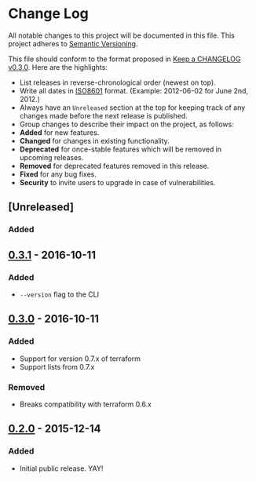 # Change Log
All notable changes to this project will be documented in this file.
This project adheres to [Semantic Versioning](http://semver.org/).

This file should conform to the format proposed in 
[Keep a CHANGELOG v0.3.0](http://keepachangelog.com/en/0.3.0/).
Here are the highlights:

* List releases in reverse-chronological order (newest on top).
* Write all dates in [ISO8601](https://xkcd.com/1179/) format. (Example: 2012-06-02 for June 2nd, 2012.)
* Always have an `Unreleased` section at the top for keeping track of any changes made before the next release is published.
* Group changes to describe their impact on the project, as follows:
 * __Added__ for new features.
 * __Changed__ for changes in existing functionality.
 * __Deprecated__ for once-stable features which will be removed in upcoming releases.
 * __Removed__ for deprecated features removed in this release.
 * __Fixed__ for any bug fixes.
 * __Security__ to invite users to upgrade in case of vulnerabilities.

## [Unreleased]
### Added

## [0.3.1] - 2016-10-11
### Added
- `--version` flag to the CLI

## [0.3.0] - 2016-10-11
### Added
- Support for version 0.7.x of terraform
- Support lists from 0.7.x

### Removed
- Breaks compatibility with terraform 0.6.x

## [0.2.0] - 2015-12-14
### Added
- Initial public release. YAY!

[0.3.1]: https://github.com/virtru/tfstate/compare/v0.3.1...HEAD
[0.3.0]: https://github.com/virtru/tfstate/compare/v0.3.0...v0.3.0
[0.2.0]: https://github.com/virtru/tfstate/compare/v0.2.0...v0.3.0
